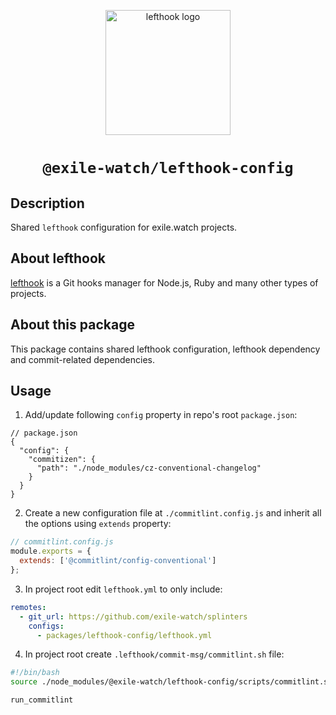 <p align="center">
  <a href="https://github.com/evilmartians/lefthook/tree/master">
    <img alt="lefthook logo" src="https://github.com/evilmartians/lefthook/blob/master/logo_sign.svg" width="200" />
  </a>
</p>
<h1 align="center">
  <code>@exile-watch/lefthook-config</code>
</h1>

## Description

Shared `lefthook` configuration for exile.watch projects.

## About lefthook

[lefthook](https://github.com/evilmartians/lefthook/tree/master?tab=readme-ov-file#lefthook) is a Git hooks manager for Node.js, Ruby and many other types of projects.

## About this package

This package contains shared lefthook configuration, lefthook dependency and commit-related dependencies.

## Usage

1. Add/update following `config` property in repo's root `package.json`:
```jsonc
// package.json
{
  "config": {
    "commitizen": {
      "path": "./node_modules/cz-conventional-changelog"
    }
  }
}
```

2. Create a new configuration file at `./commitlint.config.js` and inherit all the options using `extends` property:
```js
// commitlint.config.js
module.exports = {
  extends: ['@commitlint/config-conventional']
};
```

3. In project root edit `lefthook.yml` to only include:
```yaml
remotes:
  - git_url: https://github.com/exile-watch/splinters
    configs:
      - packages/lefthook-config/lefthook.yml
```

4. In project root create `.lefthook/commit-msg/commitlint.sh` file:
```bash
#!/bin/bash
source ./node_modules/@exile-watch/lefthook-config/scripts/commitlint.sh

run_commitlint
```